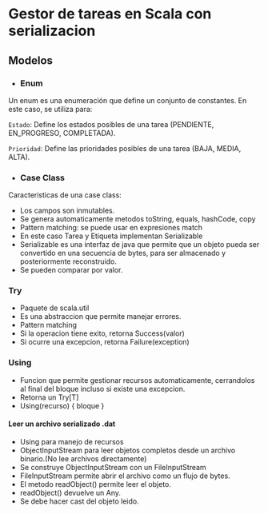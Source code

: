 # Gestor de tareas en Scala con serializacion

## Modelos
- ### Enum
Un enum es una enumeración que define un conjunto de constantes. En este caso, se utiliza para:

`Estado`: Define los estados posibles de una tarea (PENDIENTE, EN_PROGRESO, COMPLETADA).

`Prioridad`: Define las prioridades posibles de una tarea (BAJA, MEDIA, ALTA).

- ### Case Class
Caracteristicas de una case class:

- Los campos son inmutables.
- Se genera automaticamente metodos toString, equals, hashCode, copy
- Pattern matching: se puede usar en expresiones match
- En este caso Tarea y Etiqueta implementan Serializable
- Serializable es una interfaz de java que permite que un objeto pueda ser convertido en una secuencia de bytes, para ser almacenado y posteriormente reconstruido.
- Se pueden comparar por valor.

### Try
- Paquete de scala.util
- Es una abstraccion que permite manejar errores.
- Pattern matching
- Si la operacion tiene exito, retorna Success(valor)
- Si ocurre una excepcion, retorna Failure(exception)

### Using
- Funcion que permite gestionar recursos automaticamente, cerrandolos al final del bloque incluso si existe una excepcion.
- Retorna un Try[T]
- Using(recurso) { bloque }

#### Leer un archivo serializado .dat
- Using para manejo de recursos
- ObjectInputStream para leer objetos completos desde un archivo binario.(No lee archivos directamente)
- Se construye ObjectInputStream con un FileInputStream
- FileInputStream permite abrir el archivo como un flujo de bytes.
- El metodo readObject() permite leer el objeto.
- readObject() devuelve un Any.
- Se debe hacer cast del objeto leido.

